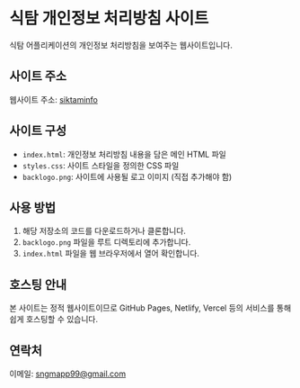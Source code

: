 # 식탐 개인정보 처리방침 사이트

식탐 어플리케이션의 개인정보 처리방침을 보여주는 웹사이트입니다.

## 사이트 주소

웹사이트 주소: [siktaminfo](https://siktaminfo.com)

## 사이트 구성

- `index.html`: 개인정보 처리방침 내용을 담은 메인 HTML 파일
- `styles.css`: 사이트 스타일을 정의한 CSS 파일
- `backlogo.png`: 사이트에 사용될 로고 이미지 (직접 추가해야 함)

## 사용 방법

1. 해당 저장소의 코드를 다운로드하거나 클론합니다.
2. `backlogo.png` 파일을 루트 디렉토리에 추가합니다.
3. `index.html` 파일을 웹 브라우저에서 열어 확인합니다.

## 호스팅 안내

본 사이트는 정적 웹사이트이므로 GitHub Pages, Netlify, Vercel 등의 서비스를 통해 쉽게 호스팅할 수 있습니다.

## 연락처

이메일: sngmapp99@gmail.com 